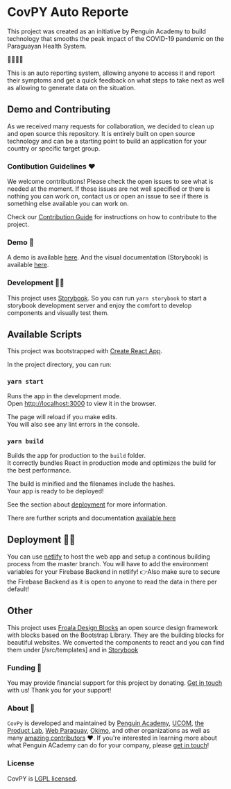 # CovPY Auto Reporte

This project was created as an initiative by Penguin Academy to build technology that smooths the peak impact of the COVID-19 pandemic on the Paraguayan Health System.

🐧🇵🇾🦠

This is an auto reporting system, allowing anyone to access it and report their symptoms and get a quick feedback on what steps to take next as well as allowing to generate data on the situation. 

## Demo and Contributing

As we received many requests for collaboration, we decided to clean up and open source this repository. It is entirely built on open source technology and can be a starting point to build an application for your country or specific target group.

### Contibution Guidelines ♥️

We welcome contributions! Please check the open issues to see what is needed at the moment. If those issues are not well specified  or there is nothing you can work on, contact us or open an issue to see if there is something else available you can work on.

Check our [Contribution Guide](./CONTRIBUTING.md) for instructions on how to contribute to the project.

### Demo 👀

A demo is available [here](https://covpy.netlify.com/). And the visual documentation (Storybook) is available [here](https://covpy-book.netlify.com/).

### Development 👩‍💻

This project uses [Storybook](https://storybook.js.org/). So you can run `yarn storybook` to start a storybook development server and enjoy the comfort to develop components and visually test them.

## Available Scripts

This project was bootstrapped with [Create React App](https://github.com/facebook/create-react-app).

In the project directory, you can run:

### `yarn start`

Runs the app in the development mode.<br /> Open [http://localhost:3000](http://localhost:3000) to view it in the browser.

The page will reload if you make edits.<br /> You will also see any lint errors in the console.

### `yarn build`

Builds the app for production to the `build` folder.<br /> It correctly bundles React in production mode and optimizes the build for the best performance.

The build is minified and the filenames include the hashes.<br /> Your app is ready to be deployed!

See the section about [deployment](https://facebook.github.io/create-react-app/docs/deployment) for more information.

There are further scripts and documentation [available here](create-react-app.md)

## Deployment 🦸‍♀️

You can use [netlify](https://netlify.com/) to host the web app and setup a continous building process from the master branch. You will have to add the environment variables for your Firebase Backend in netlify! 👉Also make sure to secure the Firebase Backend as it is open to anyone to read the data in there per default!

## Other

This project uses [Froala Design Blocks](https://github.com/froala/design-blocks) an open source design framework with blocks based on the Bootstrap Library. They are the building blocks for beautiful websites. We converted the components to react and you can find them under [/src/templates] and in [Storybook](https://covpy-book.netlify.com/?path=/story/template--ctas)

### Funding 💸

You may provide financial support for this project by donating. [Get in touch](mailto:hello@penguin.academy) with us! Thank you for your support!

### About 🐧

`CovPy` is developed and maintained by [Penguin Academy](https://penguin.academy), [UCOM](http://www.ucom.edu.py/), [the Product Lab](https://www.theproductlab.co/), [Web Paraguay](https://webparaguay.com/), [Okimo](http://optometry.okimo.co/), and other organizations as well as many [amazing contributors](https://github.com/penguin-academy/covid-19-py/graphs/contributors) ❤️. If you're interested in learning more about what Penguin ACademy can do for your company, please [get in touch](mailto:hello@penguin.academy)!

### License

CovPY is [LGPL licensed](./LICENSE).
